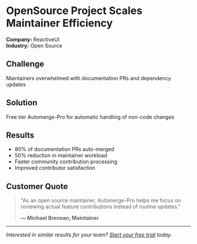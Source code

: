 # OpenSource Project Scales Maintainer Efficiency

**Company:** ReactiveUI  
**Industry:** Open Source

## Challenge
Maintainers overwhelmed with documentation PRs and dependency updates

## Solution
Free tier Automerge-Pro for automatic handling of non-code changes

## Results
- 80% of documentation PRs auto-merged
- 50% reduction in maintainer workload
- Faster community contribution processing
- Improved contributor satisfaction

## Customer Quote
> "As an open source maintainer, Automerge-Pro helps me focus on reviewing actual feature contributions instead of routine updates."
> 
> **— Michael Brennan, Maintainer**

---

*Interested in similar results for your team? [Start your free trial](https://github.com/marketplace/automerge-pro) today.*